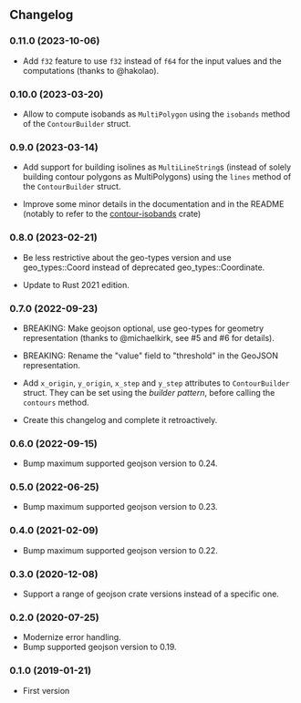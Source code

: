 ## Changelog

### 0.11.0 (2023-10-06)

- Add `f32` feature to use `f32` instead of `f64` for the input values and the computations (thanks to @hakolao).

### 0.10.0 (2023-03-20)

- Allow to compute isobands as `MultiPolygon` using the `isobands` method of the `ContourBuilder` struct.

### 0.9.0 (2023-03-14)

- Add support for building isolines as `MultiLineString`s (instead of solely building contour polygons as MultiPolygons) using the `lines` method of the `ContourBuilder` struct.

- Improve some minor details in the documentation and in the README (notably to refer to the [contour-isobands](https://github.com/mthh/contour-isobands-rs) crate)

### 0.8.0 (2023-02-21)

- Be less restrictive about the geo-types version and use geo_types::Coord instead of deprecated geo_types::Coordinate.

- Update to Rust 2021 edition.

### 0.7.0 (2022-09-23)

- BREAKING: Make geojson optional, use geo-types for geometry representation
  (thanks to @michaelkirk, see #5 and #6 for details).

- BREAKING: Rename the "value" field to "threshold" in the GeoJSON representation.

- Add `x_origin`, `y_origin`, `x_step` and `y_step`
  attributes to `ContourBuilder` struct. They can be set using the *builder pattern*, before calling
  the `contours` method.

- Create this changelog and complete it retroactively.

### 0.6.0 (2022-09-15)

- Bump maximum supported geojson version to 0.24.

### 0.5.0 (2022-06-25)

- Bump maximum supported geojson version to 0.23.

### 0.4.0 (2021-02-09)

- Bump maximum supported geojson version to 0.22.

### 0.3.0 (2020-12-08)

- Support a range of geojson crate versions instead of a specific one.

### 0.2.0 (2020-07-25)

- Modernize error handling.
- Bump supported geojson version to 0.19.

### 0.1.0 (2019-01-21)

- First version